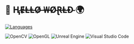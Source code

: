 # 🤖 Ⱨ̷Ɇ̴Ⱡ̶Ⱡ̵Ø̷ ̶₩̶Ø̴Ɽ̶Ⱡ̶Đ̴   🌍

[![Languages](https://skillicons.dev/icons?i=py,cpp,java,r,matlab,bash)](https://skillicons.dev)

![OpenCV](https://img.shields.io/badge/OpenCV-199900?logo=OpenCV&logoColor=FFFFFF)
![OpenGL](https://img.shields.io/badge/OpenGL-5586A4?logo=OpenGL&logoColor=FFFFFF)
![Unreal Engine](https://img.shields.io/badge/Unreal%20Engine-%23313131.svg?logo=unrealengine&logoColor=white)
![Visual Studio Code](https://custom-icon-badges.demolab.com/badge/VSCode-0078d7.svg?logo=vsc&logoColor=white)
